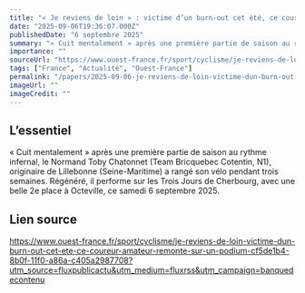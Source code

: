 ```yaml
---
title: "« Je reviens de loin » : victime d’un burn-out cet été, ce coureur amateur remonte sur un podium"
date: "2025-09-06T19:36:07.000Z"
publishedDate: "6 septembre 2025"
summary: "« Cuit mentalement » après une première partie de saison au rythme infernal, le Normand Toby Chatonnet (Team Bricquebec Cotentin, N1), originaire de Lillebonne (Seine-Maritime) a rangé son vélo pendant trois semaines. Régénéré, il performe sur les Trois Jours de Cherbourg, avec une belle 2e place à Octeville, ce samedi 6 septembre 2025."
importance: ""
sourceUrl: "https://www.ouest-france.fr/sport/cyclisme/je-reviens-de-loin-victime-dun-burn-out-cet-ete-ce-coureur-amateur-remonte-sur-un-podium-cf5de1b4-8b0f-11f0-a86a-c405a2987708?utm_source=fluxpublicactu&utm_medium=fluxrss&utm_campaign=banquedecontenu"
tags: ["France", "Actualité", "Ouest-France"]
permalink: "/papers/2025-09-06-je-reviens-de-loin-victime-dun-burn-out-cet-ete-ce-coureur-amateur-remonte-sur-un-podium"
imageUrl: ""
imageCredit: ""
---
```


## L’essentiel

« Cuit mentalement » après une première partie de saison au rythme infernal, le Normand Toby Chatonnet (Team Bricquebec Cotentin, N1), originaire de Lillebonne (Seine-Maritime) a rangé son vélo pendant trois semaines. Régénéré, il performe sur les Trois Jours de Cherbourg, avec une belle 2e place à Octeville, ce samedi 6 septembre 2025.

## Lien source

https://www.ouest-france.fr/sport/cyclisme/je-reviens-de-loin-victime-dun-burn-out-cet-ete-ce-coureur-amateur-remonte-sur-un-podium-cf5de1b4-8b0f-11f0-a86a-c405a2987708?utm_source=fluxpublicactu&utm_medium=fluxrss&utm_campaign=banquedecontenu
